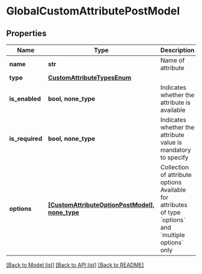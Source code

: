 # GlobalCustomAttributePostModel


## Properties
Name | Type | Description | Notes
------------ | ------------- | ------------- | -------------
**name** | **str** | Name of attribute | 
**type** | [**CustomAttributeTypesEnum**](CustomAttributeTypesEnum.md) |  | 
**is_enabled** | **bool, none_type** | Indicates whether the attribute is available | [optional] 
**is_required** | **bool, none_type** | Indicates whether the attribute value is mandatory to specify | [optional] 
**options** | [**[CustomAttributeOptionPostModel], none_type**](CustomAttributeOptionPostModel.md) | Collection of attribute options   Available for attributes of type &#x60;options&#x60; and &#x60;multiple options&#x60; only | [optional] 

[[Back to Model list]](../README.md#documentation-for-models) [[Back to API list]](../README.md#documentation-for-api-endpoints) [[Back to README]](../README.md)


